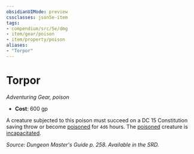 ```yaml
---
obsidianUIMode: preview
cssclasses: json5e-item
tags:
- compendium/src/5e/dmg
- item/gear/poison
- item/property/poison
aliases: 
- "Torpor"
---
```

# Torpor
*Adventuring Gear, poison*  

- **Cost**: 600 gp

A creature subjected to this poison must succeed on a DC 15 Constitution saving throw or become [poisoned](/3-Mechanics/CLI/rules/conditions.md#poisoned) for `4d6` hours. The [poisoned](/3-Mechanics/CLI/rules/conditions.md#poisoned) creature is [incapacitated](/3-Mechanics/CLI/rules/conditions.md#incapacitated).

*Source: Dungeon Master's Guide p. 258. Available in the SRD.*
